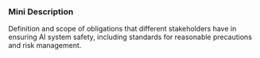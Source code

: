 ### Mini Description

Definition and scope of obligations that different stakeholders have in ensuring AI system safety, including standards for reasonable precautions and risk management.
